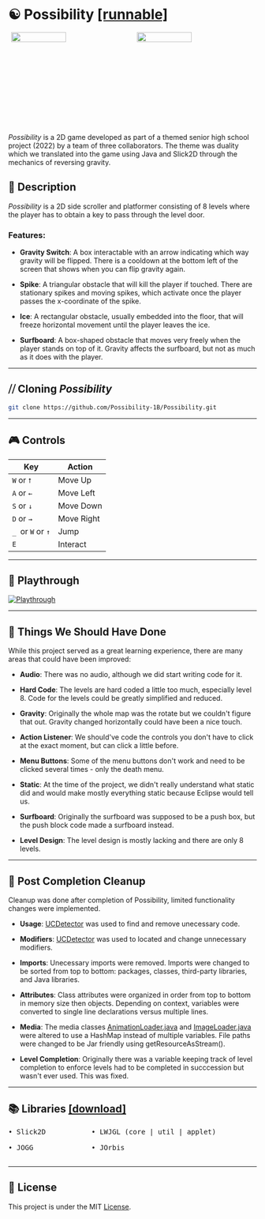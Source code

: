 # ☯ Possibility [[runnable]](https://github.com/Possibility-1B/Possibility/releases/tag/Java8Binarries)

<div style="display: flex; justify-content: space-around;">
  <img align="left" src="https://github.com/user-attachments/assets/05b214e7-a524-41a1-924f-ab4537dc0abc" width="47%"/>
  <img align = "right" src="https://github.com/user-attachments/assets/4ae1b347-0dfd-4321-b615-e6706b8f8586" width="47%"/>
</div>   
<br/><br/><br/><br/><br/><br/><br/><br/><br/><br/>

_Possibility_ is a 2D game developed as part of a themed senior high school project (2022) by a team of three collaborators. The theme was duality which we translated into the game using Java and Slick2D through the mechanics of reversing gravity.

## 📜 Description

_Possibility_ is a 2D side scroller and platformer consisting of 8 levels where the player has to obtain a key to pass through the level door. 

### Features:
- **Gravity Switch**: A box interactable with an arrow indicating which way gravity will be flipped. There is a cooldown at the bottom left of the screen that shows when you can flip gravity again.
  
- **Spike**: A triangular obstacle that will kill the player if touched. There are stationary spikes and moving spikes, which activate once the player passes the x-coordinate of the spike.

- **Ice**: A rectangular obstacle, usually embedded into the floor, that will freeze horizontal movement until the player leaves the ice.

-  **Surfboard**: A box-shaped obstacle that moves very freely when the player stands on top of it. Gravity affects the surfboard, but not as much as it does with the player.

---
## ⧸⧸ Cloning _Possibility_

   ```bash
   git clone https://github.com/Possibility-1B/Possibility.git
```
---

## 🎮 Controls

| Key                     | Action              |
|-------------------------|---------------------|
| `W` or `⭡`              | Move Up             |
| `A` or `←`              | Move Left           |
| `S` or `↓`              | Move Down           |
| `D` or `→`              | Move Right          |
| `_ `or `W` or `↑`       | Jump                |
| `E`                     | Interact            |  

---

## 📸 Playthrough
[![Playthrough](https://github.com/user-attachments/assets/1aa76af3-b088-452a-a08e-29acaefb671d)](https://youtu.be/D2iKRmc9oxY)


---

## 🚀 Things We Should Have Done

While this project served as a great learning experience, there are many areas that could have been improved:

- **Audio**: There was no audio, although we did start writing code for it.
  
- **Hard Code**: The levels are hard coded a little too much, especially level 8. Code for the levels could be greatly simplified and reduced.

- **Gravity**: Originally the whole map was the rotate but we couldn't figure that out. Gravity changed horizontally could have been a nice touch.

- **Action Listener**: We should've code the controls you don't have to click at the exact moment, but can click a little before. 

- **Menu Buttons**: Some of the menu buttons don't work and need to be clicked several times - only the death menu.

- **Static**: At the time of the project, we didn't really understand what static did and would make mostly everything static because Eclipse would tell us.

- **Surfboard**: Originally the surfboard was supposed to be a push box, but the push block code made a surfboard instead.

-  **Level Design**: The level design is mostly lacking and there are only 8 levels.

---

## 🧹 Post Completion Cleanup

Cleanup was done after completion of Possibility, limited functionality changes were implemented.

- **Usage**: [UCDetector](https://marketplace.eclipse.org/content/unnecessary-code-detector) was used to find and remove unecessary code.

- **Modifiers**: [UCDetector](https://marketplace.eclipse.org/content/unnecessary-code-detector) was used to located and change unnecessary modifiers.

- **Imports**: Unecessary imports were removed. Imports were changed to be sorted from top to bottom: packages, classes, third-party libraries, and Java libraries.

- **Attributes**: Class attributes were organized in order from top to bottom in memory size then objects. Depending on context, variables were converted to single line declarations versus multiple lines.

- **Media**: The media classes [AnimationLoader.java](https://github.com/Possibility-1B/Possibility/blob/main/src/Media/AnimationLoader.java) and [ImageLoader.java](https://github.com/Possibility-1B/Possibility/blob/main/src/Media/ImageLoader.java) were altered to use a HashMap instead of multiple variables. File paths were changed to be Jar friendly using getResourceAsStream().

- **Level Completion**: Originally there was a variable keeping track of level completion to enforce levels had to be completed in succcession but wasn't ever used. This was fixed.
  
---

## 📚 Libraries [[download]](https://github.com/user-attachments/files/17930581/libs.zip)
<pre
    <b>
• Slick2D           • LWJGL (core | util | applet)           • IBXM           • JInput           • JNLP   
        
• JOGG              • JOrbis                                 • TinyLinePP     • DirectInput      • OpenAL
    </b>
</pre>

---


## 📄 License

This project is under the MIT [License](./LICENSE).

